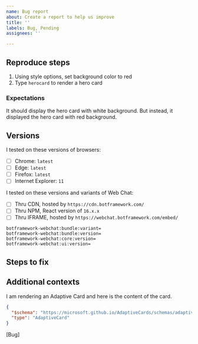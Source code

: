 ```yaml
---
name: Bug report
about: Create a report to help us improve
title: ''
labels: Bug, Pending
assignees: ''

---
```


<!--
Thanks for posting the issue to us. Before posting, please remove any personal-identifiable information, secret, token, or conversation ID.

To expedite the fix, please follow this template and fill out as concise as possible.
-->

## Reproduce steps

1. Using style options, set background color to red
1. Type `herocard` to render a hero card

### Expectations

<!-- If it did not render anything, please open Developer Tools in your browser and paste the console log here -->

<!-- Please attach any screenshots with annotations, if any -->

It should display the hero card with white background. But instead, it displayed the hero card with red background.

## Versions

I tested on these versions of browsers:

- [ ] Chrome: `latest`
- [ ] Edge: `latest`
- [ ] Firefox: `latest`
- [ ] Internet Explorer: `11`

<!-- Please indicate if you host Web Chat under non-browser environment, e.g. Microsoft Teams, React Native, iOS WebView -->

I tested on these versions and variants of Web Chat:

- [ ] Thru CDN, hosted by `https://cdn.botframework.com/`
- [ ] Thru NPM, React version of `16.x.x`
- [ ] Thru IFRAME, hosted by `https://webchat.botframework.com/embed/`

<!-- Please open Developer Tools and run the following script and paste the content:

[].map.call(document.querySelectorAll('meta[name^="botframework"]'), function (m) { return m.name + '=' + m.content; }).join('\n')
-->

```
botframework-webchat:bundle:variant=
botframework-webchat:bundle:version=
botframework-webchat:core:version=
botframework-webchat:ui:version=
```

## Steps to fix

<!-- Please fill out if you know any potential fixes -->

## Additional contexts

I am rendering an Adaptive Card and here is the content of the card.

```json
{
  "$schema": "https://microsoft.github.io/AdaptiveCards/schemas/adaptive-card.json",
  "type": "AdaptiveCard"
}
```

[Bug]
